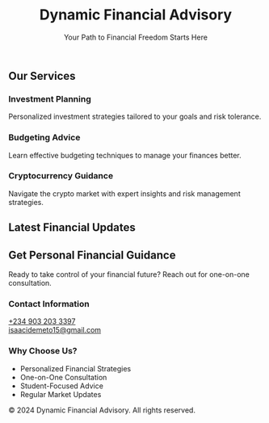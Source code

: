 <!DOCTYPE html>
<html lang="en">
<head>
<meta charset="UTF-8">
<meta name="viewport" content="width=device-width, initial-scale=1.0">
<title>Dynamic Financial Advisory & Personal Finance Guidance</title>
<link href="https://cdnjs.cloudflare.com/ajax/libs/tailwindcss/2.2.19/tailwind.min.css" rel="stylesheet">
<link rel="stylesheet" href="https://cdnjs.cloudflare.com/ajax/libs/font-awesome/6.0.0/css/all.min.css">
</head>
<body class="bg-gray-50">
<header class="bg-blue-900 text-white py-6">
<div class="container mx-auto px-4">
<h1 class="text-3xl font-bold">Dynamic Financial Advisory</h1>
<p class="mt-2">Your Path to Financial Freedom Starts Here</p>
</div>
</header>
<main class="container mx-auto px-4 py-8">
<section class="mb-12">
<h2 class="text-2xl font-bold mb-6 text-blue-900">Our Services</h2>
<div class="grid md:grid-cols-3 gap-6">
<div class="bg-white p-6 rounded-lg shadow-md">
<i class="fas fa-chart-line text-3xl text-blue-600 mb-4"></i>
<h3 class="text-xl font-semibold mb-2">Investment Planning</h3>
<p class="text-gray-600">Personalized investment strategies tailored to your goals and risk tolerance.</p>
</div>
<div class="bg-white p-6 rounded-lg shadow-md">
<i class="fas fa-wallet text-3xl text-blue-600 mb-4"></i>
<h3 class="text-xl font-semibold mb-2">Budgeting Advice</h3>
<p class="text-gray-600">Learn effective budgeting techniques to manage your finances better.</p>
</div>
<div class="bg-white p-6 rounded-lg shadow-md">
<i class="fas fa-coins text-3xl text-blue-600 mb-4"></i>
<h3 class="text-xl font-semibold mb-2">Cryptocurrency Guidance</h3>
<p class="text-gray-600">Navigate the crypto market with expert insights and risk management strategies.</p>
</div>
</div>
</section>
<section class="mb-12">
<h2 class="text-2xl font-bold mb-6 text-blue-900">Latest Financial Updates</h2>
<div class="bg-white p-6 rounded-lg shadow-md">
<div class="tradingview-widget-container">
<div class="tradingview-widget-container__widget"></div>
<script type="text/javascript" src="https://s3.tradingview.com/external-embedding/embed-widget-market-overview.js" async>
{
"colorTheme": "light",
"dateRange": "12M",
"showChart": true,
"locale": "en",
"largeChartUrl": "",
"isTransparent": false,
"showSymbolLogo": true,
"showFloatingTooltip": false,
"width": "100%",
"height": "500",
"plotLineColorGrowing": "rgba(41, 98, 255, 1)",
"plotLineColorFalling": "rgba(41, 98, 255, 1)",
"gridLineColor": "rgba(240, 243, 250, 0)",
"scaleFontColor": "rgba(106, 109, 120, 1)",
"belowLineFillColorGrowing": "rgba(41, 98, 255, 0.12)",
"belowLineFillColorFalling": "rgba(41, 98, 255, 0.12)",
"belowLineFillColorGrowingBottom": "rgba(41, 98, 255, 0)",
"belowLineFillColorFallingBottom": "rgba(41, 98, 255, 0)",
"symbolActiveColor": "rgba(41, 98, 255, 0.12)",
"tabs": [
{
"title": "Indices",
"symbols": [
{
"s": "FOREXCOM:SPXUSD",
"d": "S&P 500"
},
{
"s": "FOREXCOM:NSXUSD",
"d": "US 100"
},
{
"s": "FOREXCOM:DJI",
"d": "Dow 30"
}
],
"originalTitle": "Indices"
},
{
"title": "Crypto",
"symbols": [
{
"s": "BINANCE:BTCUSDT",
"d": "Bitcoin"
},
{
"s": "BINANCE:ETHUSDT",
"d": "Ethereum"
}
],
"originalTitle": "Crypto"
}
]
}
</script>
</div>
</div>
</section>
<section class="bg-white p-8 rounded-lg shadow-md">
<h2 class="text-2xl font-bold mb-6 text-blue-900">Get Personal Financial Guidance</h2>
<p class="mb-6 text-gray-600">Ready to take control of your financial future? Reach out for one-on-one consultation.</p>
<div class="grid md:grid-cols-2 gap-6">
<div class="space-y-4">
<h3 class="text-xl font-semibold">Contact Information</h3>
<div class="flex items-center space-x-3">
<i class="fab fa-whatsapp text-green-500 text-xl"></i>
<a href="https://wa.me/2349032033397" class="text-blue-600 hover:text-blue-800">+234 903 203 3397</a>
</div>
<div class="flex items-center space-x-3">
<i class="fas fa-envelope text-blue-500 text-xl"></i>
<a href="mailto:isaacidemeto15@gmail.com" class="text-blue-600 hover:text-blue-800">isaacidemeto15@gmail.com</a>
</div>
</div>
<div class="bg-gray-50 p-6 rounded-lg">
<h3 class="text-xl font-semibold mb-4">Why Choose Us?</h3>
<ul class="space-y-2 text-gray-600">
<li class="flex items-center space-x-2">
<i class="fas fa-check text-green-500"></i>
<span>Personalized Financial Strategies</span>
</li>
<li class="flex items-center space-x-2">
<i class="fas fa-check text-green-500"></i>
<span>One-on-One Consultation</span>
</li>
<li class="flex items-center space-x-2">
<i class="fas fa-check text-green-500"></i>
<span>Student-Focused Advice</span>
</li>
<li class="flex items-center space-x-2">
<i class="fas fa-check text-green-500"></i>
<span>Regular Market Updates</span>
</li>
</ul>
</div>
</div>
</section>
</main>
<footer class="bg-blue-900 text-white py-6 mt-12">
<div class="container mx-auto px-4 text-center">
<p>&copy; 2024 Dynamic Financial Advisory. All rights reserved.</p>
<div class="mt-4 space-x-4">
<a href="https://wa.me/2349032033397" class="text-white hover:text-blue-200">
<i class="fab fa-whatsapp text-2xl"></i>
</a>
<a href="mailto:isaacidemeto15@gmail.com" class="text-white hover:text-blue-200">
<i class="fas fa-envelope text-2xl"></i>
</a>
</div>
</div>
</footer>
</body>
</html>